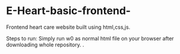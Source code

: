 # E-Heart-basic-frontend-
   Frontend heart care website built using html,css,js.
   
   Steps to run:
   Simply run w0 as normal html file on your browser after downloading whole repository.
.
